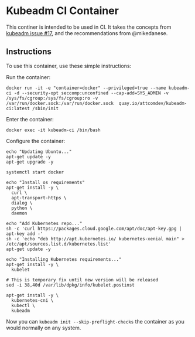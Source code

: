 # Kubeadm CI Container

This continer is intended to be used in CI. It takes the concepts from [kubeadm issue #17](https://github.com/kubernetes/kubeadm/issues/17), and the recommendations from @mikedanese.

## Instructions

To use this container, use these simple instructions:

Run the container:
```
docker run -it -e "container=docker" --privileged=true --name kubeadm-ci -d --security-opt seccomp:unconfined --cap-add=SYS_ADMIN -v /sys/fs/cgroup:/sys/fs/cgroup:ro -v /var/run/docker.sock:/var/run/docker.sock  quay.io/attcomdev/kubeadm-ci:latest /sbin/init
```

Enter the container:
```
docker exec -it kubeadm-ci /bin/bash
```

Configure the container:
```
echo "Updating Ubuntu..."
apt-get update -y
apt-get upgrade -y

systemctl start docker

echo "Install os requirements"
apt-get install -y \
  curl \
  apt-transport-https \
  dialog \
  python \
  daemon

echo "Add Kubernetes repo..."
sh -c 'curl https://packages.cloud.google.com/apt/doc/apt-key.gpg | apt-key add -'
sh -c 'echo "deb http://apt.kubernetes.io/ kubernetes-xenial main" > /etc/apt/sources.list.d/kubernetes.list'
apt-get update -y

echo "Installing Kubernetes requirements..."
apt-get install -y \
  kubelet

# This is temporary fix until new version will be released
sed -i 38,40d /var/lib/dpkg/info/kubelet.postinst

apt-get install -y \
  kubernetes-cni \
  kubectl \
  kubeadm
```

Now you can `kubeadm init --skip-preflight-checks` the container as you would normally on any system.
